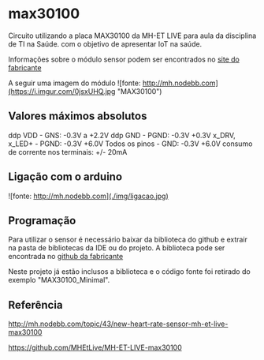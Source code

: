# max30100
Circuito utilizando a placa MAX30100 da MH-ET LIVE para aula da disciplina de TI na Saúde. com o objetivo de apresentar IoT na saúde.

Informações sobre o módulo sensor podem ser encontrados no [site do fabricante](http://mh.nodebb.com/topic/43/new-heart-rate-sensor-mh-et-live-max30100)

A seguir uma imagem do módulo
![fonte: http://mh.nodebb.com](https://i.imgur.com/0jsxUHQ.jpg "MAX30100")

## Valores máximos absolutos

ddp VDD - GNS: -0.3V a +2.2V
ddp GND - PGND: -0.3V +0.3V
x_DRV, x_LED+ - PGND: -0.3V +6.0V
Todos os pinos - GND: -0.3V +6.0V
consumo de corrente nos terminais: +/- 20mA

## Ligação com o arduino
![fonte: http://mh.nodebb.com](./img/ligacao.jpg)

## Programação
Para utilizar o sensor é necessário baixar da biblioteca do github e extrair na pasta de bibliotecas da IDE ou do projeto.
A biblioteca pode ser encontrada no [github da fabricante](https://github.com/MHEtLive/MH-ET-LIVE-max30100)

Neste projeto já estão inclusos a biblioteca e o código fonte foi retirado do exemplo "MAX30100_Minimal".


## Referência

http://mh.nodebb.com/topic/43/new-heart-rate-sensor-mh-et-live-max30100

https://github.com/MHEtLive/MH-ET-LIVE-max30100